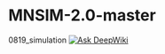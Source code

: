 # MNSIM-2.0-master
0819_simulation
[![Ask DeepWiki](https://deepwiki.com/badge.svg)](https://deepwiki.com/ceeyu/MNSIM-2.0-master-new)
